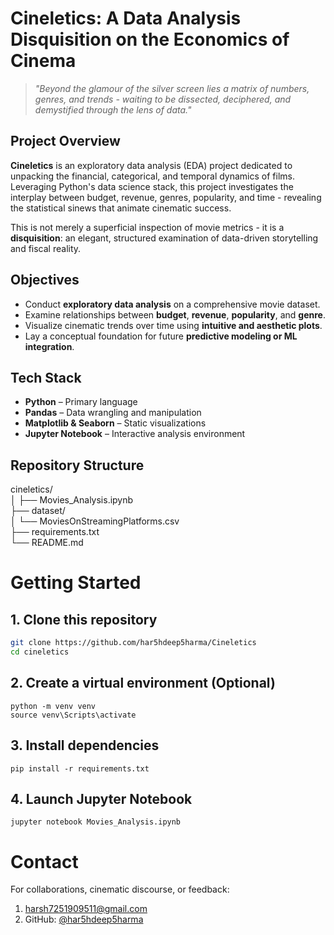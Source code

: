 # Cineletics: A Data Analysis Disquisition on the Economics of Cinema

> *"Beyond the glamour of the silver screen lies a matrix of numbers, genres, and trends - waiting to be dissected, deciphered, and demystified through the lens of data."*

## Project Overview

**Cineletics** is an exploratory data analysis (EDA) project dedicated to unpacking the financial, categorical, and temporal dynamics of films. Leveraging Python's data science stack, this project investigates the interplay between budget, revenue, genres, popularity, and time - revealing the statistical sinews that animate cinematic success.

This is not merely a superficial inspection of movie metrics - it is a **disquisition**: an elegant, structured examination of data-driven storytelling and fiscal reality.

## Objectives

- Conduct **exploratory data analysis** on a comprehensive movie dataset.
- Examine relationships between **budget**, **revenue**, **popularity**, and **genre**.
- Visualize cinematic trends over time using **intuitive and aesthetic plots**.
- Lay a conceptual foundation for future **predictive modeling or ML integration**.

## Tech Stack

- **Python** – Primary language
- **Pandas** – Data wrangling and manipulation
- **Matplotlib & Seaborn** – Static visualizations
- **Jupyter Notebook** – Interactive analysis environment

## Repository Structure

cineletics/     
│
├── Movies_Analysis.ipynb     
├── dataset/     
│   └── MoviesOnStreamingPlatforms.csv                
├── requirements.txt             
└── README.md                    


# Getting Started

## 1. Clone this repository
```bash
git clone https://github.com/har5hdeep5harma/Cineletics
cd cineletics
```

## 2. Create a virtual environment (Optional) 
```
python -m venv venv
source venv\Scripts\activate
```

## 3. Install dependencies
```
pip install -r requirements.txt
```

## 4. Launch Jupyter Notebook
```
jupyter notebook Movies_Analysis.ipynb
```

# Contact

For collaborations, cinematic discourse, or feedback:
1. harsh7251909511@gmail.com
2. GitHub: [@har5hdeep5harma](https://github.com/har5hdeep5harma)



